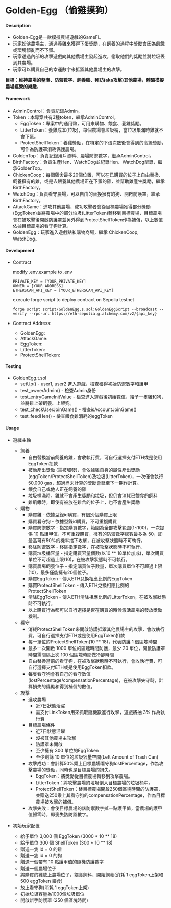 # Golden-Egg （偷雞摸狗）
#### Description
- Golden-Egg是一款模擬農場遊戲的GameFi。
- 玩家扮演農場主，通過養雞來獲得下蛋獎勵，在飼養的過程中獎勵會因為飢餓或環境髒亂而不下蛋。
- 玩家透過內部的攻擊遊戲向其他農場主發起進攻，偷取他們的獎勵並將垃圾丟到其農場。
- 玩家可以購買自己的幸運數字來抵禦其他農場主的攻擊。

**目標：維持農場的整潔、防禦數字、飼養雞、拜訪(aka攻擊)其他農場，體驗模擬農場經營的樂趣**。
#### Framework
- AdminControl：負責記錄Admin。
- Token：本專案共有3種token，繼承AdminControl。
  - EggToken：專案中的通用幣，可用來購物、餵食、養雞獎勵。
  - LitterToken：養雞成本(垃圾)，每個農場會垃圾桶，當垃圾集滿時雞就不會下蛋。
  - ProtectShellToken：養雞獎勵，在特定的下蛋次數後會得到的高級獎勵，可作為防護罩消耗保護農場。
- GoldenTop：負責記錄用戶資料、農場防禦數字，繼承AdminControl。
- BirthFactory：負責生產Hen、WatchDog並紀錄Hen、WatchDog型錄，繼承GoldenTop。
- ChickenCoop：每個雞舍最多20個位置，可以在已購買的位子上自由替換、飼養擁有的雞，或是去餵養其他農場正在下蛋的雞，並幫助雞產生獎勵，繼承 BirthFactory。
- WatchDog：負責看守農場，可以自由的替換擁有的狗、開啟防護罩，繼承 BirthFactory。
- AttackGame：進攻其他農場，成功攻擊者會從目標農場獲得部分獎勵(EggToken)並將農場中的部分垃圾(LitterToken)轉移到目標農場，目標農場會在被攻擊後開啟防護罩並另外得到ProtectShellToken作為補償，以上數值依據目標農場的看守狗計算。
- GoldenEgg：玩家進入遊戲點和購物商場，繼承 ChickenCoop, WatchDog。

#### Development
- Contract
  
    modify .env.example to .env
    ```
    PRIVATE_KEY = [YOUR_PRIVATE_KEY]
    OWNER = [YOUR_ADDRESS]
    ETHERSCAN_API_KEY = [YOUR_ETHERSCAN_API_KEY]
    ```
    
    execute forge script to deploy contract on Sepolia testnet
    ```
    forge script script/GoldenEgg.s.sol:GoldenEggScript --broadcast --verify --rpc-url https://eth-sepolia.g.alchemy.com/v2/{api_key} 
    ```

- Contract Address:
	- GoldenEgg:
	- AttackGame:
	- EggToken:
	- LitterToken:
	- ProtectShellToken:

#### Testing
+ GoldenEgg.t.sol
  - setUp() - user1, user2 進入遊戲，檢查獲得初始防禦數字和護甲
  - test_ownerAdmin() - 檢查Admin身份
  - test_entryGameInitValue - 檢查進入遊戲後初始數值，給予一隻雞和狗，並將雞上架飼養、上架狗。
  - test_checkUserJoinGame() - 檢查isAccountJoinGame()
  - test_feedHen() - 檢查餵食雞消耗的eggToken
#### Usage

+ 遊戲主軸
  - 飼養
    - 自由替換當前飼養的雞，會收執行費，可自行選擇支付ETH或是使用EggToken扣款
    - 被動產出獎勵 (需被觸發)，會依據雞自身的屬性產出獎勵(eggToken/ProtectShellToken)及垃圾(LitterToken)，一次僅會執行50,000 gas，超過尚未計算的獎勵會延至下一期作計算。
    - 餵食自己或他人正在飼養的雞
    - 垃圾桶滿時，雞就不會產生獎勵和垃圾，但仍會消耗已餵食的飼料
    - 雞飢餓時，即使有被放在雞舍的位子上，也不會產生獎勵
  - 購物
    - 購買雞 - 依據型錄id購買，有個別個購買上限
    - 購買看守狗 - 依據型錄id購買，不可重複購買
    - 購買防禦數字 - 指定購買數字，範圍為全部攻擊範圍(1~100)，一次提供 10 點護甲值，不可重複購買，擁有的防禦數字總數最多為 50，即最高可有50%的機率擋下攻擊，在被攻擊狀態時不可執行。
    - 移除防禦數字 - 移除指定數字，在被攻擊狀態時不可執行。
    - 購買垃圾桶容量 - 指定購買容量個數(以10 ** 18單位加成)，單次購買單位不可超過上限(10)，在被攻擊狀態時不可執行。
    - 購買農場飼養位子 - 指定購買位子數量，單次購買單位不可超過上限(10)，最多僅能擁有20個位子。
    - 購買EggToken - 傳入ETH兌換相應比例的EggToken
    - 購買ProtectShellToken - 傳入ETH兌換相應比例的ProtectShellToken
    - 清除EggToken - 傳入ETH清除相應比例的LitterToken，在被攻擊狀態時不可執行。
    - 以上購買行為都可以自行選擇是否在購買的時候激活農場的發放獎勵機制。
  - 看守
    - 消耗ProtectShellToken來開啟防護抵禦其他農場主的攻擊，會收執行費，可自行選擇支付ETH或是使用EggToken扣款
    - 每一單位的ProtectShellToken(10 ** 18)，代表防護 1 個區塊時間
    - 最多一次開啟 1000 單位的區塊時間防護，最少 20 單位，開啟防護罩時間需間隔上次 100 個區塊時間做冷卻時間
    - 自由替換當前的看守狗，在被攻擊狀態時不可執行，會收執行費，可自行選擇支付ETH或是使用EggToken扣款。
    - 每隻看守狗會有自己的看守數值(lostPercentage/compensationPercentage)，在被攻擊失守時，計算損失的獎勵和得到補償的數值。
  - 攻擊
    - 進攻農場
      - 近7日狀態活躍
      - 需支付LinkToken用來抓取隨機數進行攻擊，遊戲將抽 3% 作為執行費
    - 目標農場條件
      - 近7日狀態活躍
      - 沒被其他農場主攻擊
      - 防護罩未開啟
      - 至少擁有 300 單位的EggToken
      - 至少剩餘 10 單位的垃圾容量空間(Left Amount of Trash Can)
    - 攻擊成功：會計算50%乘上目標農場看守狗lostPercentage，作為攻擊農場的獎勵，同時也是目標農場的損失。
      - EggToken：將獎勵從目標農場轉移到攻擊農場。
      - LitterToken：將攻擊農場的垃圾倒入目標農場的垃圾桶中。
      - ProtectShellToken：替目標農場開啟250個區塊時間的防護罩，並贈送250乘上其看守狗的compensationPercentage，作為目標農場被攻擊的補償。
    - 攻擊失敗：會使目標農場的該防禦數字掉一點護甲值，當農場的護甲值歸零時，即喪失該防禦數字。


+ 初始玩家配置
  - 給予單位 3,000 個 EggToken (3000 * 10 ** 18)
  - 給予單位 300 個 ShellToken (300 * 10 ** 18) 
  - 贈送一隻 id = 0 的雞
  - 贈送一隻 id = 0 的狗
  - 贈送一個帶有 10 點護甲值的隨機防護數字
  - 贈送一個農場位子
  - 將購買的雞放上農場位子，餵食飼料，開始飼養(消耗 1 eggToken上架和 500 eggToken 餵食)
  - 放上看守狗(消耗 1 eggToken上架)
  - 初始垃圾容量為1000個垃圾單位
  - 開啟新手防護罩 (250 個區塊時間)

